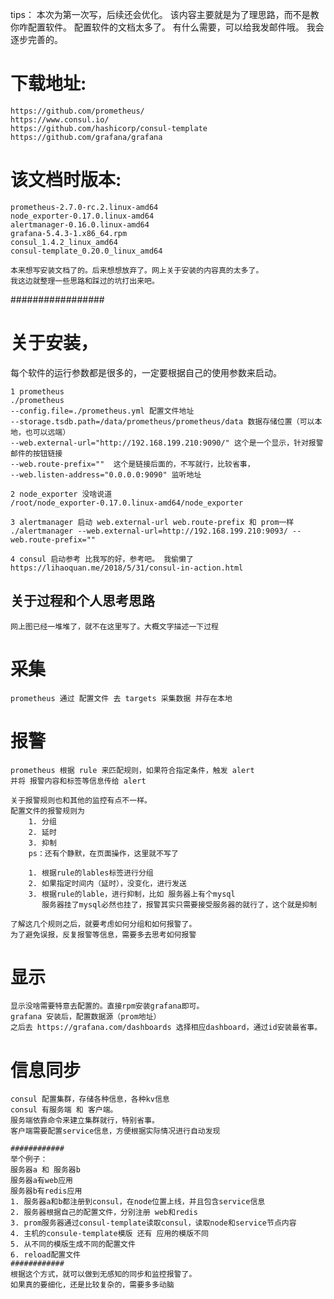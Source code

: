 tips：
本次为第一次写，后续还会优化。
该内容主要就是为了理思路，而不是教你咋配置软件。
配置软件的文档太多了。 有什么需要，可以给我发邮件哦。
我会逐步完善的。

# 下载地址:
	https://github.com/prometheus/
	https://www.consul.io/
	https://github.com/hashicorp/consul-template
	https://github.com/grafana/grafana

# 该文档时版本:
	prometheus-2.7.0-rc.2.linux-amd64
	node_exporter-0.17.0.linux-amd64
	alertmanager-0.16.0.linux-amd64
	grafana-5.4.3-1.x86_64.rpm
	consul_1.4.2_linux_amd64
	consul-template_0.20.0_linux_amd64

	本来想写安装文档了的。后来想想放弃了。网上关于安装的内容真的太多了。
	我这边就整理一些思路和踩过的坑打出来吧。


#################

# 关于安装，
每个软件的运行参数都是很多的，一定要根据自己的使用参数来启动。
	
	1 prometheus
	./prometheus 
	--config.file=./prometheus.yml 配置文件地址
	--storage.tsdb.path=/data/prometheus/prometheus/data 数据存储位置（可以本地，也可以远端）
	--web.external-url="http://192.168.199.210:9090/" 这个是一个显示，针对报警邮件的按钮链接
	--web.route-prefix=""  这个是链接后面的，不写就行，比较省事，
	--web.listen-address="0.0.0.0:9090" 监听地址
	
	2 node_exporter 没啥说道
	/root/node_exporter-0.17.0.linux-amd64/node_exporter
	
	3 alertmanager 启动 web.external-url web.route-prefix 和 prom一样
	./alertmanager --web.external-url=http://192.168.199.210:9093/ --web.route-prefix=""
	
	4 consul 启动参考 比我写的好，参考吧。 我偷懒了
	https://lihaoquan.me/2018/5/31/consul-in-action.html


## 关于过程和个人思考思路
	网上图已经一堆堆了，就不在这里写了。大概文字描述一下过程

# 采集
	prometheus 通过 配置文件 去 targets 采集数据 并存在本地

# 报警
	prometheus 根据 rule 来匹配规则，如果符合指定条件，触发 alert
	并将 报警内容和标签等信息传给 alert

	关于报警规则也和其他的监控有点不一样。
	配置文件的报警规则为
		1. 分组
		2. 延时
		3. 抑制
		ps：还有个静默，在页面操作，这里就不写了
	
		1. 根据rule的lables标签进行分组
		2. 如果指定时间内（延时），没变化，进行发送
		3. 根据rule的lable，进行抑制，比如 服务器上有个mysql
		   服务器挂了mysql必然也挂了，报警其实只需要接受服务器的就行了，这个就是抑制
	
	了解这几个规则之后，就要考虑如何分组和如何报警了。
	为了避免误报，反复报警等信息，需要多去思考如何报警


# 显示
	显示没啥需要特意去配置的。直接rpm安装grafana即可。
	grafana 安装后，配置数据源（prom地址）
	之后去 https://grafana.com/dashboards 选择相应dashboard，通过id安装最省事。


# 信息同步
	consul 配置集群，存储各种信息，各种kv信息
	consul 有服务端 和 客户端。
	服务端依靠命令来建立集群就行，特别省事。
	客户端需要配置service信息，方便根据实际情况进行自动发现

	############
	举个例子：
	服务器a 和 服务器b
	服务器a有web应用
	服务器b有redis应用
	1. 服务器a和b都注册到consul，在node位置上线，并且包含service信息
	2. 服务器根据自己的配置文件，分别注册 web和redis
	3. prom服务器通过consul-template读取consul，读取node和service节点内容
	4. 主机的consule-template模版 还有 应用的模版不同
	5. 从不同的模版生成不同的配置文件
	6. reload配置文件
	############
	根据这个方式，就可以做到无感知的同步和监控报警了。
	如果真的要细化，还是比较复杂的，需要多多动脑
